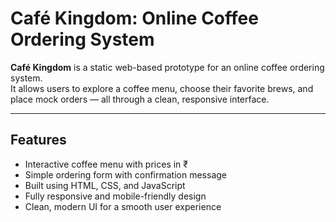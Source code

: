# Café Kingdom: Online Coffee Ordering System

**Café Kingdom** is a static web-based prototype for an online coffee ordering system.  
It allows users to explore a coffee menu, choose their favorite brews, and place mock orders — all through a clean, responsive interface.

---

## Features

- Interactive coffee menu with prices in ₹  
- Simple ordering form with confirmation message  
- Built using HTML, CSS, and JavaScript  
- Fully responsive and mobile-friendly design  
- Clean, modern UI for a smooth user experience
